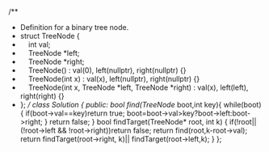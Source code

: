 /**
* Definition for a binary tree node.
* struct TreeNode {
*     int val;
*     TreeNode *left;
*     TreeNode *right;
*     TreeNode() : val(0), left(nullptr), right(nullptr) {}
*     TreeNode(int x) : val(x), left(nullptr), right(nullptr) {}
*     TreeNode(int x, TreeNode *left, TreeNode *right) : val(x), left(left), right(right) {}
* };
*/
class Solution {
public:
bool find(TreeNode* boot,int key){
while(boot){
if(boot->val==key)return true;
boot=boot->val>key?boot->left:boot->right;
}
return false;
}
bool findTarget(TreeNode* root, int k) {
if(!root|| (!root->left && !root->right))return false;
return find(root,k-root->val);
return findTarget(root->right, k)|| findTarget(root->left,k);
}
};